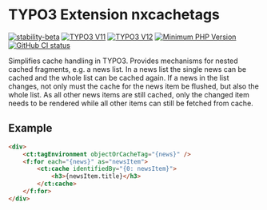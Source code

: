 # TYPO3 Extension nxcachetags

[![stability-beta](https://img.shields.io/badge/stability-beta-33bbff.svg)](https://github.com/netlogix/nxcachetags)
[![TYPO3 V11](https://img.shields.io/badge/TYPO3-11-orange.svg)](https://get.typo3.org/version/11)
[![TYPO3 V12](https://img.shields.io/badge/TYPO3-12-orange.svg)](https://get.typo3.org/version/12)
[![Minimum PHP Version](https://img.shields.io/badge/php-%3E%3D%208.1-8892BF.svg)](https://php.net/)
[![GitHub CI status](https://github.com/netlogix/nxcachetags/actions/workflows/ci.yml/badge.svg?branch=main)](https://github.com/netlogix/nxcachetags/actions)

Simplifies cache handling in TYPO3. Provides mechanisms for nested cached fragments,
e.g. a news list. In a news list the single news can be cached and the whole list can
be cached again. If a news in the list changes, not only must the cache for the news
item be flushed, but also the whole list. As all other news items are still cached,
only the changed item needs to be rendered while all other items can still be fetched
from cache.

## Example

```html
<div>
	<ct:tagEnvironment objectOrCacheTag="{news}" />
	<f:for each="{news}" as="newsItem">
		<ct:cache identifiedBy="{0: newsItem}">
			<h3>{newsItem.title}</h3>
		</ct:cache>
	</f:for>
</div>
```
